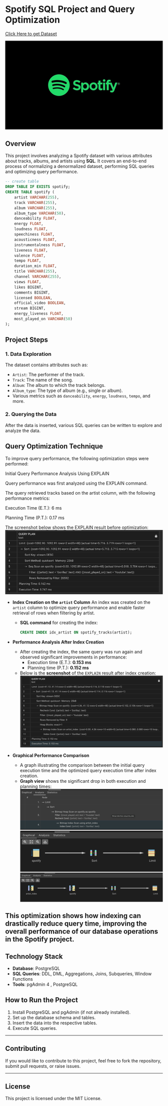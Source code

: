 # Spotify  SQL Project and Query Optimization 

[Click Here to get Dataset](https://www.kaggle.com/datasets/sanjanchaudhari/spotify-dataset)

![Spotify Logo](https://github.com/Subhasree05/Spotify-data-analysis/blob/main/images/spotifyylogo.jpg)

## Overview
This project involves analyzing a Spotify dataset with various attributes about tracks, albums, and artists using **SQL**. It covers an end-to-end process of normalizing a denormalized dataset, performing SQL queries  and optimizing query performance.  

```sql
-- create table
DROP TABLE IF EXISTS spotify;
CREATE TABLE spotify (
    artist VARCHAR(255),
    track VARCHAR(255),
    album VARCHAR(255),
    album_type VARCHAR(50),
    danceability FLOAT,
    energy FLOAT,
    loudness FLOAT,
    speechiness FLOAT,
    acousticness FLOAT,
    instrumentalness FLOAT,
    liveness FLOAT,
    valence FLOAT,
    tempo FLOAT,
    duration_min FLOAT,
    title VARCHAR(255),
    channel VARCHAR(255),
    views FLOAT,
    likes BIGINT,
    comments BIGINT,
    licensed BOOLEAN,
    official_video BOOLEAN,
    stream BIGINT,
    energy_liveness FLOAT,
    most_played_on VARCHAR(50)
);
```
## Project Steps

### 1. Data Exploration
The dataset contains attributes such as:
- `Artist`: The performer of the track.
- `Track`: The name of the song.
- `Album`: The album to which the track belongs.
- `Album_type`: The type of album (e.g., single or album).
- Various metrics such as `danceability`, `energy`, `loudness`, `tempo`, and more.

### 2. Querying the Data
After the data is inserted, various SQL queries can be written to explore and analyze the data. 


## Query Optimization Technique 

To improve query performance, the following optimization steps were performed:

Initial Query Performance Analysis Using EXPLAIN

Query performance was first analyzed using the EXPLAIN command.

The query retrieved tracks based on the artist column, with the following performance metrics:

Execution Time (E.T.): 6 ms

Planning Time (P.T.): 0.17 ms

The screenshot below shows the EXPLAIN result before optimization:
      ![EXPLAIN Before Index](https://github.com/Subhasree05/Spotify-data-analysis/blob/main/images/before_query_optimization.png)

- **Index Creation on the `artist` Column**
  An index was created on the `artist` column to optimize query performance and enable faster retrieval of rows when filtering by artist.
    - **SQL command** for creating the index:
      ```sql
      CREATE INDEX idx_artist ON spotify_tracks(artist);
      ```

- **Performance Analysis After Index Creation**
    - After creating the index,  the same query was run again and observed significant improvements in performance:
        - Execution time (E.T.): **0.153 ms**
        - Planning time (P.T.): **0.152 ms**
    - Below is the **screenshot** of the `EXPLAIN` result after index creation:
      ![EXPLAIN After Index](https://github.com/Subhasree05/Spotify-data-analysis/blob/main/images/after_query_optimization.png
)

- **Graphical Performance Comparison**
    - A graph illustrating the comparison between the initial query execution time and the optimized query execution time after index creation.
    - **Graph view** shows the significant drop in both execution and planning times:
      ![Performance Graph](https://github.com/Subhasree05/Spotify-data-analysis/blob/main/images/spotify_graphical%20view%203.png)
      ![Performance Graph](https://github.com/Subhasree05/Spotify-data-analysis/blob/main/images/spotify_graphical%20view%202.png)
      ![Performance Graph](https://github.com/Subhasree05/Spotify-data-analysis/blob/main/images/spotify_graphical%20view%201.png)

This optimization shows how indexing can drastically reduce query time, improving the overall performance of our database operations in the Spotify project.
---

## Technology Stack
- **Database**: PostgreSQL
- **SQL Queries**: DDL, DML, Aggregations, Joins, Subqueries, Window Functions
- **Tools**: pgAdmin 4 , PostgreSQL 

## How to Run the Project
1. Install PostgreSQL and pgAdmin (if not already installed).
2. Set up the database schema and tables.
3. Insert the  data into the respective tables.
4. Execute SQL queries.



---

## Contributing
If you would like to contribute to this project, feel free to fork the repository, submit pull requests, or raise issues.

---

## License
This project is licensed under the MIT License.
